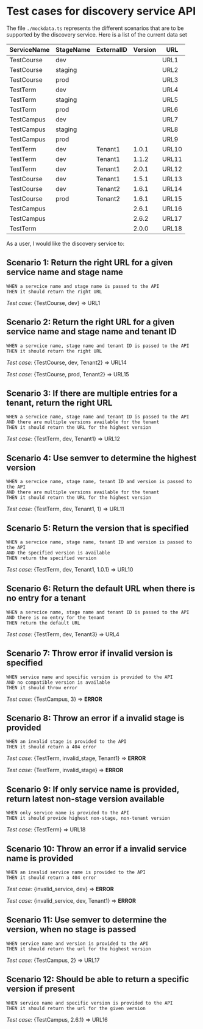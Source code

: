 # Test cases for discovery service API

The file `./mockdata.ts` represents the different scenarios that are to be supported by the discovery service. Here is a list of the current data set

| ServiceName | StageName | ExternalID | Version | URL |
|-------------|-----------|------------|---------|-----|
| TestCourse  | dev       |            |         |URL1 |
| TestCourse  | staging   |            |         |URL2 |
| TestCourse  | prod      |            |         |URL3 |
| TestTerm    | dev       |            |         |URL4 |
| TestTerm    | staging   |            |         |URL5 |
| TestTerm    | prod      |            |         |URL6 |
| TestCampus  | dev       |            |         |URL7 |
| TestCampus  | staging   |            |         |URL8 |
| TestCampus  | prod      |            |         |URL9 |
| TestTerm    | dev       |Tenant1     |1.0.1    |URL10|
| TestTerm    | dev       |Tenant1     |1.1.2    |URL11|
| TestTerm    | dev       |Tenant1     |2.0.1    |URL12|
| TestCourse  | dev       |Tenant1     |1.5.1    |URL13|
| TestCourse  | dev       |Tenant2     |1.6.1    |URL14|
| TestCourse  | prod      |Tenant2     |1.6.1    |URL15|
| TestCampus  |           |            |2.6.1    |URL16|
| TestCampus  |           |            |2.6.2    |URL17|
| TestTerm    |           |            |2.0.0    |URL18|

As a user, I would like the discovery service to:

## Scenario 1: Return the right URL for a given service name and stage name

    WHEN a servcice name and stage name is passed to the API
    THEN it should return the right URL

*Test case:* {TestCourse, dev} => URL1 

## Scenario 2: Return the right URL for a given service name and stage name and tenant ID

    WHEN a servcice name, stage name and tenant ID is passed to the API
    THEN it should return the right URL
    
*Test case:* {TestCourse, dev, Tenant2} => URL14

*Test case:* {TestCourse, prod, Tenant2} => URL15

## Scenario 3: If there are multiple entries for a tenant, return the right URL

    WHEN a servcice name, stage name and tenant ID is passed to the API
    AND there are multiple versions available for the tenant
    THEN it should return the URL for the highest version
    
*Test case:* {TestTerm, dev, Tenant1} => URL12

## Scenario 4: Use semver to determine the highest version

    WHEN a servcice name, stage name, tenant ID and version is passed to the API
    AND there are multiple versions available for the tenant
    THEN it should return the URL for the highest version
    
*Test case:* {TestTerm, dev, Tenant1, 1} => URL11

## Scenario 5: Return the version that is specified

    WHEN a servcice name, stage name, tenant ID and version is passed to the API
    AND the specified version is available
    THEN return the specified version
    
*Test case:* {TestTerm, dev, Tenant1, 1.0.1} => URL10


## Scenario 6: Return the default URL when there is no entry for a tenant

    WHEN a servcice name, stage name and tenant ID is passed to the API
    AND there is no entry for the tenant
    THEN return the default URL
    
*Test case:* {TestTerm, dev, Tenant3} => URL4

## Scenario 7: Throw error if invalid version is specified

    WHEN service name and specific version is provided to the API
    AND no compatible version is available
    THEN it should throw error
    
*Test case:* {TestCampus, 3} => **ERROR**

## Scenario 8: Throw an error if a invalid stage is provided

    WHEN an invalid stage is provided to the API
    THEN it should return a 404 error
    
*Test case:* {TestTerm, invalid_stage, Tenant1} => **ERROR**

*Test case:* {TestTerm, invalid_stage} => **ERROR**

## Scenario 9: If only service name is provided, return latest non-stage version available

    WHEN only service name is provided to the API
    THEN it should provide highest non-stage, non-tenant version
    
*Test case:* {TestTerm} => URL18

## Scenario 10: Throw an error if a invalid service name is provided

    WHEN an invalid service name is provided to the API
    THEN it should return a 404 error
    
*Test case:* {invalid_service, dev} => **ERROR**

*Test case:* {invalid_service, dev, Tenant1} => **ERROR**

## Scenario 11: Use semver to determine the version, when no stage is passed

    WHEN service name and version is provided to the API
    THEN it should return the url for the highest version
    
*Test case:* {TestCampus, 2} => URL17

## Scenario 12: Should be able to return a specific version if present

    WHEN service name and specific version is provided to the API
    THEN it should return the url for the given version
    
*Test case:* {TestCampus, 2.6.1} => URL16



